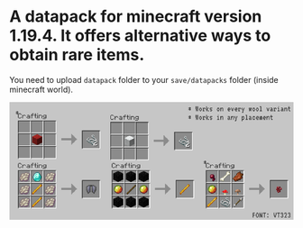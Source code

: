 # A datapack for minecraft version 1.19.4. It offers alternative ways to obtain rare items.

You need to upload <code>datapack</code> folder to your <code>save/datapacks</code> folder (inside minecraft world).

<img src="instruction.jpg" alt="If you see this, I'm stupid or smth" />
